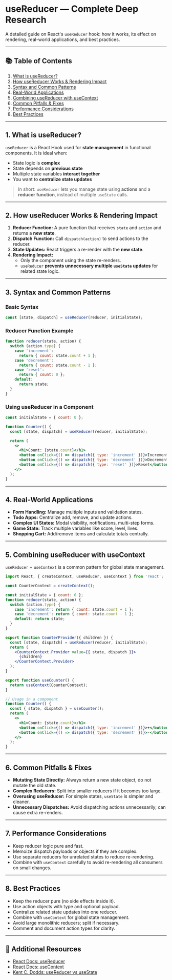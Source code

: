 # useReducer — Complete Deep Research

A detailed guide on React's `useReducer` hook: how it works, its effect on rendering, real-world applications, and best practices.

---

## 📚 Table of Contents

1. [What is useReducer?](#what-is-usereducer)
2. [How useReducer Works & Rendering Impact](#how-usereducer-works--rendering-impact)
3. [Syntax and Common Patterns](#syntax-and-common-patterns)
4. [Real-World Applications](#real-world-applications)
5. [Combining useReducer with useContext](#combining-usereducer-with-usecontext)
6. [Common Pitfalls & Fixes](#common-pitfalls--fixes)
7. [Performance Considerations](#performance-considerations)
8. [Best Practices](#best-practices)

---

## 1. What is useReducer?

`useReducer` is a React Hook used for **state management** in functional components. It is ideal when:

- State logic is **complex**
- State depends on **previous state**
- Multiple state variables **interact together**
- You want to **centralize state updates**

> In short: `useReducer` lets you manage state using **actions** and a **reducer function**, instead of multiple `useState` calls.

---

## 2. How useReducer Works & Rendering Impact

1. **Reducer Function:** A pure function that receives `state` and `action` and returns a **new state**.
2. **Dispatch Function:** Call `dispatch(action)` to send actions to the reducer.
3. **State Updates:** React triggers a re-render with the **new state**.
4. **Rendering Impact:**  
   - Only the component using the state re-renders.  
   - `useReducer` **prevents unnecessary multiple `useState` updates** for related state logic.

---

## 3. Syntax and Common Patterns

### Basic Syntax

```jsx
const [state, dispatch] = useReducer(reducer, initialState);
```

### Reducer Function Example

```jsx
function reducer(state, action) {
  switch (action.type) {
    case 'increment':
      return { count: state.count + 1 };
    case 'decrement':
      return { count: state.count - 1 };
    case 'reset':
      return { count: 0 };
    default:
      return state;
  }
}
```

### Using useReducer in a Component

```jsx
const initialState = { count: 0 };

function Counter() {
  const [state, dispatch] = useReducer(reducer, initialState);

  return (
    <>
      <h1>Count: {state.count}</h1>
      <button onClick={() => dispatch({ type: 'increment' })}>Increment</button>
      <button onClick={() => dispatch({ type: 'decrement' })}>Decrement</button>
      <button onClick={() => dispatch({ type: 'reset' })}>Reset</button>
    </>
  );
}
```

---

## 4. Real-World Applications

- **Form Handling:** Manage multiple inputs and validation states.
- **Todo Apps:** Centralize add, remove, and update actions.
- **Complex UI States:** Modal visibility, notifications, multi-step forms.
- **Game State:** Track multiple variables like score, level, lives.
- **Shopping Cart:** Add/remove items and calculate totals centrally.

---

## 5. Combining useReducer with useContext

`useReducer` + `useContext` is a common pattern for global state management.

```jsx
import React, { createContext, useReducer, useContext } from 'react';

const CounterContext = createContext();

const initialState = { count: 0 };
function reducer(state, action) {
  switch (action.type) {
    case 'increment': return { count: state.count + 1 };
    case 'decrement': return { count: state.count - 1 };
    default: return state;
  }
}

export function CounterProvider({ children }) {
  const [state, dispatch] = useReducer(reducer, initialState);
  return (
    <CounterContext.Provider value={{ state, dispatch }}>
      {children}
    </CounterContext.Provider>
  );
}

export function useCounter() {
  return useContext(CounterContext);
}

// Usage in a component
function Counter() {
  const { state, dispatch } = useCounter();
  return (
    <>
      <h1>Count: {state.count}</h1>
      <button onClick={() => dispatch({ type: 'increment' })}>+</button>
      <button onClick={() => dispatch({ type: 'decrement' })}>-</button>
    </>
  );
}
```

---

## 6. Common Pitfalls & Fixes

- **Mutating State Directly:** Always return a new state object, do not mutate the old state.
- **Complex Reducers:** Split into smaller reducers if it becomes too large.
- **Overusing useReducer:** For simple states, `useState` is simpler and cleaner.
- **Unnecessary Dispatches:** Avoid dispatching actions unnecessarily; can cause extra re-renders.

---

## 7. Performance Considerations

- Keep reducer logic pure and fast.
- Memoize dispatch payloads or objects if they are complex.
- Use separate reducers for unrelated states to reduce re-rendering.
- Combine with `useContext` carefully to avoid re-rendering all consumers on small changes.

---

## 8. Best Practices

- Keep the reducer pure (no side effects inside it).
- Use action objects with type and optional payload.
- Centralize related state updates into one reducer.
- Combine with `useContext` for global state management.
- Avoid large monolithic reducers; split if necessary.
- Comment and document action types for clarity.

---

## 🔗 Additional Resources

- [React Docs: useReducer](https://react.dev/reference/react/useReducer)
- [React Docs: useContext](https://react.dev/reference/react/useContext)
- [Kent C. Dodds: useReducer vs useState](https://kentcdodds.com/blog/useReducer-vs-useState)
